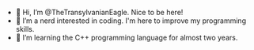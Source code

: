 - 👋 Hi, I’m @TheTransylvanianEagle. Nice to be here!
- 👀 I’m a nerd interested in coding. I'm here to improve my programming skills.
- 🌱 I’m learning the C++ programming language for almost two years.

<!---
TheTransylvanianEagle/TheTransylvanianEagle is a ✨ special ✨ repository because its `README.md` (this file) appears on your GitHub profile.
You can click the Preview link to take a look at your changes.
--->
